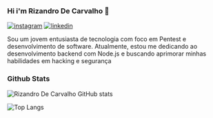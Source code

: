 ### Hi i'm Rizandro De Carvalho 👋
[![instagram](https://img.shields.io/badge/Instagram-E4405F?style=for-the-badge&logo=instagram&logoColor=white)](https://www.instagram.com/rizandro_carvalho/)
[![linkedin](https://img.shields.io/badge/LinkedIn-0077B5?style=for-the-badge&logo=linkedin&logoColor=white)](https://www.linkedin.com/in/rizandro-carvalho-72724029a/)


Sou um jovem entusiasta de tecnologia com foco em Pentest e desenvolvimento de software. Atualmente, estou me dedicando ao desenvolvimento backend com Node.js e buscando aprimorar minhas habilidades em hacking e segurança

### Github Stats
![Rizandro De Carvalho GitHub stats](https://github-readme-stats.vercel.app/api?username=Rizandrodev&show_icons=true&theme=radical)

![Top Langs](https://github-readme-stats.vercel.app/api/top-langs/?username=Rizandrodev&layout=compact&show_icons=true&theme=radical)

<!---
https://www.linkedin.com/in/rizandro-carvalho-72724029a/
--->
<!---
Rizandrodev/Rizandrodev is a ✨ special ✨ repository because its `README.md` (this file) appears on your GitHub profile.
You can click the Preview link to take a look at your changes.
--->
